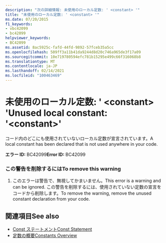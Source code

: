 ```yaml
---
description: "次の詳細情報: 未使用のローカル定数: ' <constant> '"
title: "未使用のローカル定数: ' <constant> '"
ms.date: 07/20/2015
f1_keywords:
- vbc42099
- bc42099
helpviewer_keywords:
- BC42099
ms.assetid: 8ac5925c-fafd-44fd-9892-57fceb35a5cc
ms.openlocfilehash: 509ff3a11b41da9244d8d20c746a965de3f17a09
ms.sourcegitcommit: 10e719780594efc781b15295e499c66f316068b8
ms.translationtype: MT
ms.contentlocale: ja-JP
ms.lasthandoff: 02/14/2021
ms.locfileid: "100463469"
---
```

# <a name="unused-local-constant-constant"></a><span data-ttu-id="3d80b-103">未使用のローカル定数: ' \<constant> '</span><span class="sxs-lookup"><span data-stu-id="3d80b-103">Unused local constant: '\<constant>'</span></span>

<span data-ttu-id="3d80b-104">コード内のどこにも使用されていないローカル定数が宣言されています。</span><span class="sxs-lookup"><span data-stu-id="3d80b-104">A local constant has been declared that is not used anywhere in your code.</span></span>  
  
 <span data-ttu-id="3d80b-105">**エラー ID:** BC42099</span><span class="sxs-lookup"><span data-stu-id="3d80b-105">**Error ID:** BC42099</span></span>  
  
### <a name="to-remove-this-warning"></a><span data-ttu-id="3d80b-106">この警告を削除するには</span><span class="sxs-lookup"><span data-stu-id="3d80b-106">To remove this warning</span></span>  
  
1. <span data-ttu-id="3d80b-107">このエラーは警告で、無視してかまいません。</span><span class="sxs-lookup"><span data-stu-id="3d80b-107">This error is a warning and can be ignored.</span></span> <span data-ttu-id="3d80b-108">この警告を削除するには、使用されていない定数の宣言をコードから削除します。</span><span class="sxs-lookup"><span data-stu-id="3d80b-108">To remove the warning, remove the unused constant declaration from your code.</span></span>  
  
## <a name="see-also"></a><span data-ttu-id="3d80b-109">関連項目</span><span class="sxs-lookup"><span data-stu-id="3d80b-109">See also</span></span>

- [<span data-ttu-id="3d80b-110">Const ステートメント</span><span class="sxs-lookup"><span data-stu-id="3d80b-110">Const Statement</span></span>](../language-reference/statements/const-statement.md)
- [<span data-ttu-id="3d80b-111">定数の概要</span><span class="sxs-lookup"><span data-stu-id="3d80b-111">Constants Overview</span></span>](../programming-guide/language-features/constants-enums/constants-overview.md)
